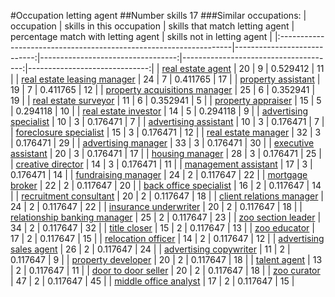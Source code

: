 #Occupation letting agent
##Number skills 17
###Similar occupations:
| occupation                                                        |   skills in this occupation |   skills that match letting agent |   percentage match with letting agent |   skills not in letting agent |
|:------------------------------------------------------------------|----------------------------:|----------------------------------:|--------------------------------------:|------------------------------:|
| [real estate agent](real_estate_agent.md)                         |                          20 |                                 9 |                              0.529412 |                            11 |
| [real estate leasing manager](real_estate_leasing_manager.md)     |                          24 |                                 7 |                              0.411765 |                            17 |
| [property assistant](property_assistant.md)                       |                          19 |                                 7 |                              0.411765 |                            12 |
| [property acquisitions manager](property_acquisitions_manager.md) |                          25 |                                 6 |                              0.352941 |                            19 |
| [real estate surveyor](real_estate_surveyor.md)                   |                          11 |                                 6 |                              0.352941 |                             5 |
| [property appraiser](property_appraiser.md)                       |                          15 |                                 5 |                              0.294118 |                            10 |
| [real estate investor](real_estate_investor.md)                   |                          14 |                                 5 |                              0.294118 |                             9 |
| [advertising specialist](advertising_specialist.md)               |                          10 |                                 3 |                              0.176471 |                             7 |
| [advertising assistant](advertising_assistant.md)                 |                          10 |                                 3 |                              0.176471 |                             7 |
| [foreclosure specialist](foreclosure_specialist.md)               |                          15 |                                 3 |                              0.176471 |                            12 |
| [real estate manager](real_estate_manager.md)                     |                          32 |                                 3 |                              0.176471 |                            29 |
| [advertising manager](advertising_manager.md)                     |                          33 |                                 3 |                              0.176471 |                            30 |
| [executive assistant](executive_assistant.md)                     |                          20 |                                 3 |                              0.176471 |                            17 |
| [housing manager](housing_manager.md)                             |                          28 |                                 3 |                              0.176471 |                            25 |
| [creative director](creative_director.md)                         |                          14 |                                 3 |                              0.176471 |                            11 |
| [management assistant](management_assistant.md)                   |                          17 |                                 3 |                              0.176471 |                            14 |
| [fundraising manager](fundraising_manager.md)                     |                          24 |                                 2 |                              0.117647 |                            22 |
| [mortgage broker](mortgage_broker.md)                             |                          22 |                                 2 |                              0.117647 |                            20 |
| [back office specialist](back_office_specialist.md)               |                          16 |                                 2 |                              0.117647 |                            14 |
| [recruitment consultant](recruitment_consultant.md)               |                          20 |                                 2 |                              0.117647 |                            18 |
| [client relations manager](client_relations_manager.md)           |                          24 |                                 2 |                              0.117647 |                            22 |
| [insurance underwriter](insurance_underwriter.md)                 |                          20 |                                 2 |                              0.117647 |                            18 |
| [relationship banking manager](relationship_banking_manager.md)   |                          25 |                                 2 |                              0.117647 |                            23 |
| [zoo section leader](zoo_section_leader.md)                       |                          34 |                                 2 |                              0.117647 |                            32 |
| [title closer](title_closer.md)                                   |                          15 |                                 2 |                              0.117647 |                            13 |
| [zoo educator](zoo_educator.md)                                   |                          17 |                                 2 |                              0.117647 |                            15 |
| [relocation officer](relocation_officer.md)                       |                          14 |                                 2 |                              0.117647 |                            12 |
| [advertising sales agent](advertising_sales_agent.md)             |                          26 |                                 2 |                              0.117647 |                            24 |
| [advertising copywriter](advertising_copywriter.md)               |                          11 |                                 2 |                              0.117647 |                             9 |
| [property developer](property_developer.md)                       |                          20 |                                 2 |                              0.117647 |                            18 |
| [talent agent](talent_agent.md)                                   |                          13 |                                 2 |                              0.117647 |                            11 |
| [door to door seller](door_to_door_seller.md)                     |                          20 |                                 2 |                              0.117647 |                            18 |
| [zoo curator](zoo_curator.md)                                     |                          47 |                                 2 |                              0.117647 |                            45 |
| [middle office analyst](middle_office_analyst.md)                 |                          17 |                                 2 |                              0.117647 |                            15 |
